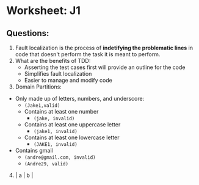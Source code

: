 # Worksheet: J1

## Questions:
1. Fault localization is the process of **indetifying the problematic lines** in code that doesn't perform the task it is meant to perform.
2. What are the benefits of TDD:
   - Asserting the test cases first will provide an outline for the code
   - Simplifies fault localization
   - Easier to manage and modify code
3. Domain Partitions:
  - Only made up of letters, numbers, and underscore:
      - ```(Jake1,valid)```
    - Contains at least one number
      - ```(jake, invalid)```
    - Contains at least one uppercase letter
      - ```(jake1, invalid)```
    - Contains at least one lowercase letter
      - ```(JAKE1, invalid)```
  - Contains gmail
      - ```(andre@gmail.com, invalid)```
      - ```(Andre29, valid)```
4.  | a | b |

   
